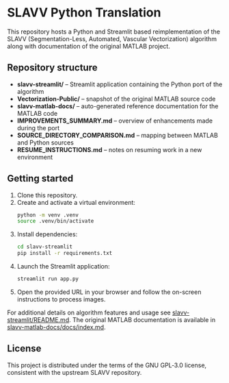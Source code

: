 # SLAVV Python Translation

This repository hosts a Python and Streamlit based reimplementation of the SLAVV (Segmentation-Less, Automated, Vascular Vectorization) algorithm along with documentation of the original MATLAB project.

## Repository structure

- **slavv-streamlit/** – Streamlit application containing the Python port of the algorithm
- **Vectorization-Public/** – snapshot of the original MATLAB source code
- **slavv-matlab-docs/** – auto-generated reference documentation for the MATLAB code
- **IMPROVEMENTS_SUMMARY.md** – overview of enhancements made during the port
- **SOURCE_DIRECTORY_COMPARISON.md** – mapping between MATLAB and Python sources
- **RESUME_INSTRUCTIONS.md** – notes on resuming work in a new environment

## Getting started

1. Clone this repository.
2. Create and activate a virtual environment:
   ```bash
   python -m venv .venv
   source .venv/bin/activate
   ```
3. Install dependencies:
   ```bash
   cd slavv-streamlit
   pip install -r requirements.txt
   ```
4. Launch the Streamlit application:
   ```bash
   streamlit run app.py
   ```
5. Open the provided URL in your browser and follow the on-screen instructions to process images.

For additional details on algorithm features and usage see [slavv-streamlit/README.md](slavv-streamlit/README.md). The original MATLAB documentation is available in [slavv-matlab-docs/docs/index.md](slavv-matlab-docs/docs/index.md).

## License

This project is distributed under the terms of the GNU GPL‑3.0 license, consistent with the upstream SLAVV repository.
